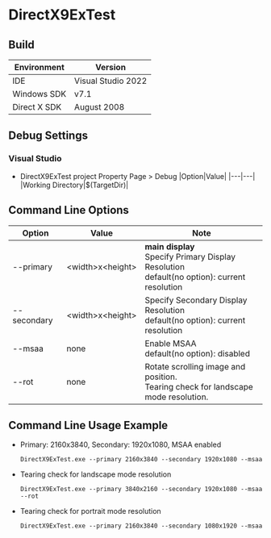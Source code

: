 # DirectX9ExTest
## Build
|Environment|Version|
|---|---|
|IDE|Visual Studio 2022|
|Windows SDK|v7.1|
|Direct X SDK|August 2008|

## Debug Settings
### Visual Studio
  - DirectX9ExTest project Property Page > Debug
    |Option|Value|
    |---|---|
    |Working Directory|$(TargetDir)|

## Command Line Options
|Option|Value|Note|
|---|---|---|
|--primary|\<width\>x\<height\>|<b>main display</b><br>Specify Primary Display Resolution<br>default(no option): current resolution|
|--secondary|\<width\>x\<height\>|Specify Secondary Display Resolution<br>default(no option): current resolution|
|--msaa|none|Enable MSAA<br>default(no option): disabled|
|--rot|none|Rotate scrolling image and position.<br>Tearing check for landscape mode resolution.|

## Command Line Usage Example
  - Primary: 2160x3840, Secondary: 1920x1080, MSAA enabled
    ```
    DirectX9ExTest.exe --primary 2160x3840 --secondary 1920x1080 --msaa
    ```

  - Tearing check for landscape mode resolution
    ```
    DirectX9ExTest.exe --primary 3840x2160 --secondary 1920x1080 --msaa --rot
    ```

  - Tearing check for portrait mode resolution
    ```
    DirectX9ExTest.exe --primary 2160x3840 --secondary 1080x1920 --msaa
    ```

